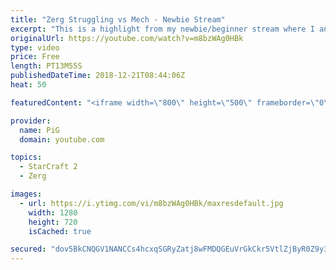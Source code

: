 ```yaml
---
title: "Zerg Struggling vs Mech - Newbie Stream"
excerpt: "This is a highlight from my newbie/beginner stream where I analyse a zerg players’ replay who struggles vsing mech -- Watch live at https://www.twitch.tv/x5_pig"
originalUrl: https://youtube.com/watch?v=m8bzWAg0HBk
type: video
price: Free
length: PT13M55S
publishedDateTime: 2018-12-21T08:44:06Z
heat: 50

featuredContent: "<iframe width=\"800\" height=\"500\" frameborder=\"0\" src=\"https://www.youtube.com/embed/m8bzWAg0HBk\" allow=\"accelerometer; autoplay; encrypted-media; gyroscope; picture-in-picture\" allowfullscreen></iframe>"

provider:
  name: PiG
  domain: youtube.com

topics:
  - StarCraft 2
  - Zerg

images:
  - url: https://i.ytimg.com/vi/m8bzWAg0HBk/maxresdefault.jpg
    width: 1280
    height: 720
    isCached: true

secured: "dov5BkCNQGV1NANCCs4hcxqSGRyZatj8wFMDQGEuVrGkCkr5VtlZjByR0Z9y3Evu/iGJtAdLYHpRr7JF8JN2xmGjmEMk49oiO2XV2Q7fOw1sTaQM3xi7KZs9zssEWvjZKPnnFallDktis+F16Di7yfWrs+00sGL5RYLJKaU7Zha8DRvsdobkR0VO1aGngZl+xyYUzvEYAJEuHSK/Dz80mnUdKnJi9An5K4FkTW40aVTQWx+325sULGFBoTePve9S+bQiumlzmu6xE2AWUTD1YmSmN0QhYz3LQgDV06Gnjuuhjre705tGM79UFI9DqEVK78t7obFambjoJCbYA8xirbHM4fituAsFwRfHs3qqlbd2tjoEKBVLnp+/UfGw85hnHIYejrdAdG6AI6NKdiR3b1b1mpg+8FGgHn9D8zIBB0Q=;HEjJUNyAw9XpQ6+gqkEqSw=="
---
```


